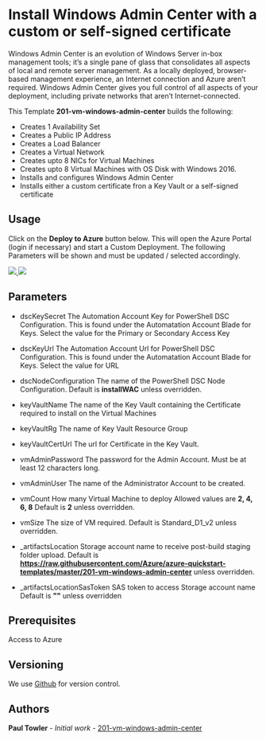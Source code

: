# Install Windows Admin Center with a custom or self-signed certificate 

Windows Admin Center is an evolution of Windows Server in-box management tools; it’s a single pane of glass that consolidates all aspects of local and remote server management. As a locally deployed, browser-based management experience, an Internet connection and Azure aren’t required. Windows Admin Center gives you full control of all aspects of your deployment, including private networks that aren’t Internet-connected.

This Template **201-vm-windows-admin-center** builds the following:
 * Creates 1 Availability Set
 * Creates a Public IP Address
 * Creates a Load Balancer 
 * Creates a Virtual Network
 * Creates upto 8 NICs for Virtual Machines
 * Creates upto 8 Virtual Machines with OS Disk with Windows 2016.
 * Installs and configures Windows Admin Center
 * Installs either a custom certificate fron a Key Vault or a self-signed certificate

## Usage

Click on the **Deploy to Azure** button below. This will open the Azure Portal (login if necessary) and start a Custom Deployment. The following Parameters will be shown and must be updated / selected accordingly. 

<a href="https://portal.azure.com/#create/Microsoft.Template/uri/https%3A%2F%2Fraw.githubusercontent.com%2Fmrptsai%2F201-vm-windows-admin-center%2Fmaster%2Fazuredeploy.json" target="_blank">
    <img src="http://azuredeploy.net/deploybutton.png"/>
</a>
<a href="http://armviz.io/#/?load=https%3A%2F%2Fraw.githubusercontent.com%2Fmrptsai%2F201-vm-windows-admin-center%2Fmaster%2Fazuredeploy.json" target="_blank">
    <img src="http://armviz.io/visualizebutton.png"/>
</a>

## Parameters

- dscKeySecret
  The Automation Account Key for PowerShell DSC Configuration. This is found under the Automatation Account Blade for Keys. Select the value for the Primary or Secondary Access Key 
   
- dscKeyUrl
  The Automation Account Url for PowerShell DSC Configuration. This is found under the Automatation Account Blade for Keys. Select the value for URL

- dscNodeConfiguration
  The name of the PowerShell DSC Node Configuration.
  Default is **installWAC** unless overridden.

- keyVaultName
  The name of the Key Vault containing the Certificate required to install on the Virtual Machines

- keyVaultRg
  The name of Key Vault Resource Group

- keyVaultCertUrl
  The url for Certificate in the Key Vault.

- vmAdminPassword
  The password for the Admin Account. Must be at least 12 characters long.

- vmAdminUser
  The name of the Administrator Account to be created.

- vmCount
  How many Virtual Machine to deploy
  Allowed values are **2, 4, 6, 8**
  Default is **2** unless overridden.
  
- vmSize
  The size of VM required.
  Default is Standard_D1_v2 unless overridden.

- _artifactsLocation
  Storage account name to receive post-build staging folder upload.
  Default is **https://raw.githubusercontent.com/Azure/azure-quickstart-templates/master/201-vm-windows-admin-center** unless overridden.

- _artifactsLocationSasToken
  SAS token to access Storage account name
  Default is **""** unless overridden

## Prerequisites

Access to Azure
## Versioning

We use [Github](https://github.com/) for version control.

## Authors

**Paul Towler** - *Initial work* - [201-vm-windows-admin-center](https://github.com/mrptsai/201-vm-windows-admin-center)